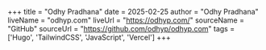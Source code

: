 +++
title = "Odhy Pradhana"
date = 2025-02-25
author = "Odhy Pradhana"
liveName = "odhyp.com"
liveUrl = "https://odhyp.com/"
sourceName = "GitHub"
sourceUrl = "https://github.com/odhyp/odhyp.com"
tags = ['Hugo', 'TailwindCSS', 'JavaScript', 'Vercel']
+++
